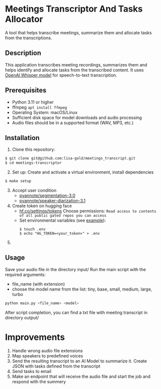 # Meetings Transcriptor And Tasks Allocator

A tool that helps transcribe meetings, summarize them and allocate tasks from the transcriptions.

## Description

This application transcribes meeting recordings, summarizes them and helps identify and allocate tasks from the transcribed content. 
It uses [OpenAI Whisper model](https://github.com/openai/whisper) for speech-to-text transcription.

## Prerequisites

- Python 3.11 or higher
- ffmpeg `apt install ffmpeg`
- Operating System: macOS/Linux
- Sufficient disk space for model downloads and audio processing
- Audio files should be in a supported format (WAV, MP3, etc.)


## Installation

1. Clone this repository:
```bash
$ git clone git@github.com:lisa-gold/meetings_transcript.git
$ cd meetings-transcriptor
```

2. Set up: Create and activate a virtual environment, install dependencies
```bash
$ make setup
```

3. Accept user condition
   - [pyannote/segmentation-3.0](https://huggingface.co/pyannote/segmentation-3.0)
   - [pyannote/speaker-diarization-3.1](https://huggingface.co/pyannote/speaker-diarization-3.1)
4. Create token on hugging face
   - [hf.co/settings/tokens](https://huggingface.co/settings) Choose permissions: `Read access to contents of all public gated repos you can access`
   - Set environmental variables (see [example](.env.example)):
     ```
     $ touch .env
     $ echo "HG_TOKEN=<your_token>" > .env
     ```
5. 

## Usage

Save your audio file in the directory input/
Run the main script with the required arguments:
- file_name (with extension)
- choose the model name from the list: tiny, base, small, medium, large, turbo

```bash
python main.py <file_name> <model>
```

After script completion, you can find a txt file with meeting transcript in directory output/

# Improvements
1. Handle wrong audio file extensions
2. Map speakers to predefined voices
3. Send the resulting transcript to an AI Model to summarize it. Create JSON with tasks defined from the transcript
4. Send tasks to email
5. Make an endpoint that will receive the audio file and start the job and respond with the summery
